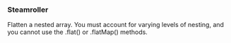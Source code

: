 ### Steamroller

Flatten a nested array. You must account for varying levels of nesting, and you cannot use the .flat() or .flatMap() methods.
